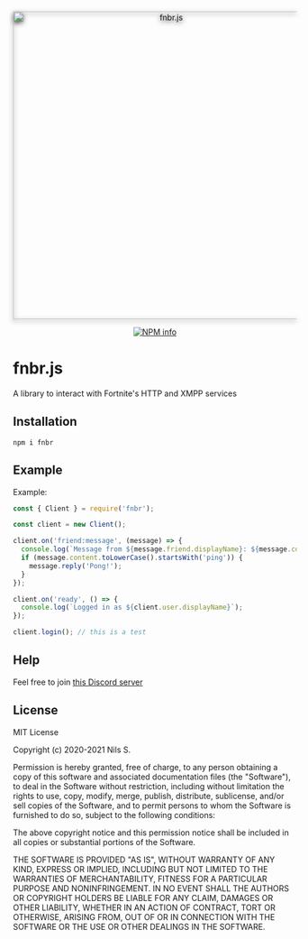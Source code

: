 <div align="center">
  <br />
  <p>
    <a href="https://fnbr.js.org/"><img src="https://fnbr.js.org/static/logo.png" width="546" alt="fnbr.js" id="fnbrjs-logo" style="filter: drop-shadow(0 3px 4px #333);" /></a>
  </p>
  <p>
    <a href="https://nodei.co/npm/fnbr/"><img src="https://nodei.co/npm/fnbr.png?downloads=true&stars=true" alt="NPM info" /></a>
  </p>
</div>

# fnbr.js
A library to interact with Fortnite's HTTP and XMPP services

## Installation
```
npm i fnbr
```

## Example
Example: 
```javascript
const { Client } = require('fnbr');

const client = new Client();

client.on('friend:message', (message) => {
  console.log(`Message from ${message.friend.displayName}: ${message.content}`);
  if (message.content.toLowerCase().startsWith('ping')) {
    message.reply('Pong!');
  }
});

client.on('ready', () => {
  console.log(`Logged in as ${client.user.displayName}`);
});

client.login(); // this is a test
```

## Help
Feel free to join [this Discord server](https://discord.gg/j5xZ54RJvR)

## License
MIT License

Copyright (c) 2020-2021 Nils S.

Permission is hereby granted, free of charge, to any person obtaining a copy
of this software and associated documentation files (the "Software"), to deal
in the Software without restriction, including without limitation the rights
to use, copy, modify, merge, publish, distribute, sublicense, and/or sell
copies of the Software, and to permit persons to whom the Software is
furnished to do so, subject to the following conditions:

The above copyright notice and this permission notice shall be included in all
copies or substantial portions of the Software.

THE SOFTWARE IS PROVIDED "AS IS", WITHOUT WARRANTY OF ANY KIND, EXPRESS OR
IMPLIED, INCLUDING BUT NOT LIMITED TO THE WARRANTIES OF MERCHANTABILITY,
FITNESS FOR A PARTICULAR PURPOSE AND NONINFRINGEMENT. IN NO EVENT SHALL THE
AUTHORS OR COPYRIGHT HOLDERS BE LIABLE FOR ANY CLAIM, DAMAGES OR OTHER
LIABILITY, WHETHER IN AN ACTION OF CONTRACT, TORT OR OTHERWISE, ARISING FROM,
OUT OF OR IN CONNECTION WITH THE SOFTWARE OR THE USE OR OTHER DEALINGS IN THE
SOFTWARE.
